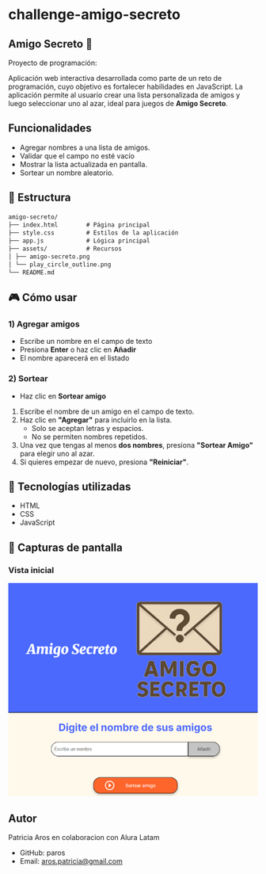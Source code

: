 # challenge-amigo-secreto 
## Amigo Secreto 🎁
Proyecto de programación:

Aplicación web interactiva desarrollada como parte de un reto de programación, cuyo objetivo es fortalecer habilidades en JavaScript. 
La aplicación permite al usuario crear una lista personalizada de amigos y luego seleccionar uno al azar, ideal para juegos de **Amigo Secreto**.


## Funcionalidades
- Agregar nombres a una lista de amigos.
- Validar que el campo no esté vacío
- Mostrar la lista actualizada en pantalla.
- Sortear un nombre aleatorio.

## 📁 Estructura

    amigo-secreto/
    ├── index.html        # Página principal
    ├── style.css         # Estilos de la aplicación
    ├── app.js            # Lógica principal
    ├── assets/           # Recursos
    │ ├── amigo-secreto.png
    │ └── play_circle_outline.png
    └── README.md    

## 🎮 Cómo usar

### 1) Agregar amigos
- Escribe un nombre en el campo de texto
- Presiona **Enter** o haz clic en **Añadir**
- El nombre aparecerá en el listado

### 2) Sortear
- Haz clic en **Sortear amigo**

1. Escribe el nombre de un amigo en el campo de texto.
2. Haz clic en **"Agregar"** para incluirlo en la lista.
   - Solo se aceptan letras y espacios.
   - No se permiten nombres repetidos.
3. Una vez que tengas al menos **dos nombres**, presiona **"Sortear Amigo"** para elegir uno al azar.
4. Si quieres empezar de nuevo, presiona **"Reiniciar"**.


## 📌 Tecnologías utilizadas
- HTML
- CSS
- JavaScript

## 📸 Capturas de pantalla

### Vista inicial
![Vista inicial](assets/captura-inicial.png)

## Autor
Patricia Aros en colaboracion con Alura Latam 
- GitHub: paros
- Email: aros.patricia@gmail.com
